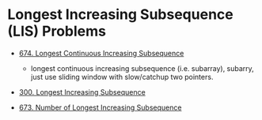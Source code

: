 # Longest Increasing Subsequence (LIS) Problems

- [674. Longest Continuous Increasing Subsequence](https://leetcode.com/problems/longest-continuous-increasing-subsequence/)
    -  longest continuous increasing subsequence (i.e. subarray), subarry, just use sliding window with slow/catchup two pointers.

- [300. Longest Increasing Subsequence](https://leetcode.com/problems/longest-increasing-subsequence/)

- [673. Number of Longest Increasing Subsequence](https://leetcode.com/problems/number-of-longest-increasing-subsequence/)